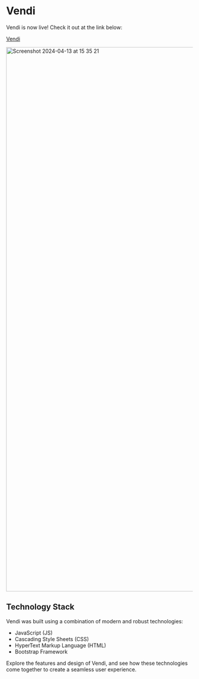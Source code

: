 # Vendi

Vendi is now live! Check it out at the link below:

[Vendi](https://apoorva-saxena.github.io/vendi/)

<img width="1470" alt="Screenshot 2024-04-13 at 15 35 21" src="https://github.com/apoorva-saxena/vendi/assets/13749603/f4363f41-e712-458d-8c5c-7f3105e04c0a">

## Technology Stack
Vendi was built using a combination of modern and robust technologies:

- JavaScript (JS)
- Cascading Style Sheets (CSS)
- HyperText Markup Language (HTML)
- Bootstrap Framework

Explore the features and design of Vendi, and see how these technologies come together to create a seamless user experience.
